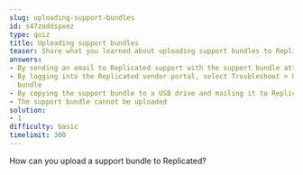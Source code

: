 ```yaml
---
slug: uploading-support-bundles
id: s47zaddspxez
type: quiz
title: Uploading support bundles
teaser: Share what you learned about uploading support bundles to Replicated
answers:
- By sending an email to Replicated support with the support bundle attached
- By logging into the Replicated vendor portal, select Troubleshoot > Upload a support
  bundle
- By copying the support bundle to a USB drive and mailing it to Replicated support
- The support bundle cannot be uploaded
solution:
- 1
difficulty: basic
timelimit: 300
---
```

How can you upload a support bundle to Replicated?
